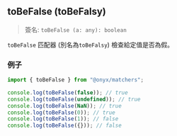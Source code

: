 ## toBeFalse (toBeFalsy)

> 簽名: `toBeFalse (a: any): boolean`

`toBeFalse` 匹配器 (別名為`toBeFalsy`) 檢查給定值是否為假。

### 例子

```ts
import { toBeFalse } from "@onyx/matchers";

console.log(toBeFalse(false)); // true
console.log(toBeFalse(undefined)); // true
console.log(toBeFalse(NaN)); // true
console.log(toBeFalse(0)); // true
console.log(toBeFalse(1)); // false
console.log(toBeFalse({})); // false
```
